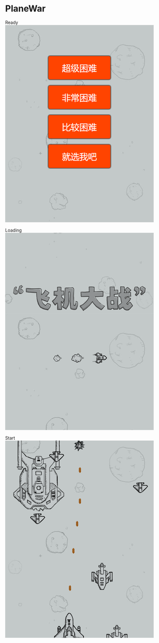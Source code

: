 # PlaneWar

Ready<br/>
![image ready](https://github.com/CoronetLiu/PlaneWar/blob/master/screenshoot/reday.png)

Loading<br/>
![image loading](https://github.com/CoronetLiu/PlaneWar/blob/master/screenshoot/loading.png)

Start<br/>
![image start](https://github.com/CoronetLiu/PlaneWar/blob/master/screenshoot/start.png)
